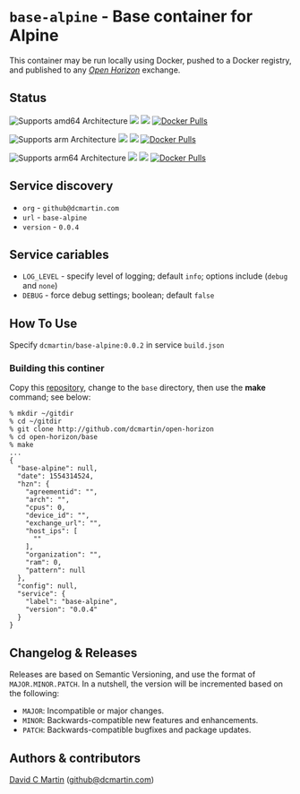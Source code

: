 # `base-alpine` - Base container for Alpine

This container may be run locally using Docker, pushed to a Docker registry, and published to any [_Open Horizon_][open-horizon] exchange.

## Status

![Supports amd64 Architecture][amd64-shield]
[![](https://images.microbadger.com/badges/image/dcmartin/amd64_base-alpine.svg)](https://microbadger.com/images/dcmartin/amd64_base-alpine "Get your own image badge on microbadger.com")
[![](https://images.microbadger.com/badges/version/dcmartin/amd64_base-alpine.svg)](https://microbadger.com/images/dcmartin/amd64_base-alpine "Get your own version badge on microbadger.com")
[![Docker Pulls][pulls-amd64]][docker-amd64]

[docker-amd64]: https://hub.docker.com/r/dcmartin/amd64_base-alpine
[pulls-amd64]: https://img.shields.io/docker/pulls/dcmartin/amd64_base-alpine.svg

![Supports arm Architecture][arm-shield]
[![](https://images.microbadger.com/badges/image/dcmartin/arm_base-alpine.svg)](https://microbadger.com/images/dcmartin/arm_base-alpine "Get your own image badge on microbadger.com")
[![](https://images.microbadger.com/badges/version/dcmartin/arm_base-alpine.svg)](https://microbadger.com/images/dcmartin/arm_base-alpine "Get your own version badge on microbadger.com")
[![Docker Pulls][pulls-arm]][docker-arm]

[docker-arm]: https://hub.docker.com/r/dcmartin/arm_base-alpine
[pulls-arm]: https://img.shields.io/docker/pulls/dcmartin/arm_base-alpine.svg

![Supports arm64 Architecture][arm64-shield]
[![](https://images.microbadger.com/badges/image/dcmartin/arm64_base-alpine.svg)](https://microbadger.com/images/dcmartin/arm64_base-alpine "Get your own image badge on microbadger.com")
[![](https://images.microbadger.com/badges/version/dcmartin/arm64_base-alpine.svg)](https://microbadger.com/images/dcmartin/arm64_base-alpine "Get your own version badge on microbadger.com")
[![Docker Pulls][pulls-arm64]][docker-arm64]

[docker-arm64]: https://hub.docker.com/r/dcmartin/arm64_base-alpine
[pulls-arm64]: https://img.shields.io/docker/pulls/dcmartin/arm64_base-alpine.svg

[arm64-shield]: https://img.shields.io/badge/arm64-yes-green.svg
[amd64-shield]: https://img.shields.io/badge/amd64-yes-green.svg
[arm-shield]: https://img.shields.io/badge/arm-yes-green.svg

## Service discovery

+ `org` - `github@dcmartin.com`
+ `url` - `base-alpine`
+ `version` - `0.0.4`

## Service cariables

+ `LOG_LEVEL` - specify level of logging; default `info`; options include (`debug` and `none`)
+ `DEBUG` - force debug settings; boolean; default `false`

## How To Use

Specify `dcmartin/base-alpine:0.0.2` in service `build.json`

### Building this continer

Copy this [repository][repository], change to the `base` directory, then use the **make** command; see below:

```
% mkdir ~/gitdir
% cd ~/gitdir
% git clone http://github.com/dcmartin/open-horizon
% cd open-horizon/base
% make
...
{
  "base-alpine": null,
  "date": 1554314524,
  "hzn": {
    "agreementid": "",
    "arch": "",
    "cpus": 0,
    "device_id": "",
    "exchange_url": "",
    "host_ips": [
      ""
    ],
    "organization": "",
    "ram": 0,
    "pattern": null
  },
  "config": null,
  "service": {
    "label": "base-alpine",
    "version": "0.0.4"
  }
}
```

## Changelog & Releases

Releases are based on Semantic Versioning, and use the format
of ``MAJOR.MINOR.PATCH``. In a nutshell, the version will be incremented
based on the following:

- ``MAJOR``: Incompatible or major changes.
- ``MINOR``: Backwards-compatible new features and enhancements.
- ``PATCH``: Backwards-compatible bugfixes and package updates.

## Authors & contributors

[David C Martin][dcmartin] (github@dcmartin.com)


[dcmartin]: https://github.com/dcmartin
[issue]: https://github.com/dcmartin/open-horizon/issues
[macos-install]: http://pkg.bluehorizon.network/macos
[open-horizon]: http://github.com/open-horizon/
[repository]: https://github.com/dcmartin/open-horizon
[setup]: ../setup/README.md
